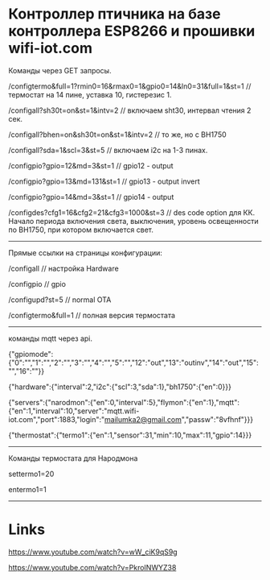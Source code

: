 Контроллер птичника на базе контроллера ESP8266 и прошивки wifi-iot.com
=========================================================================

Команды через GET запросы.

/configtermo&full=1?rmin0=16&rmax0=1&gpio0=14&ln0=31&full=1&st=1 // термостат на 14 пине, уставка 10, гистерезис 1.

/configall?sh30t=on&st=1&intv=2            // включаем sht30, интервал чтения 2 сек.

/configall?bhen=on&sh30t=on&st=1&intv=2    // то же, но с BH1750

/configall?sda=1&scl=3&st=5                // включаем i2c на 1-3 пинах.

/configpio?gpio=12&md=3&st=1               // gpio12 - output

/configpio?gpio=13&md=131&st=1             // gpio13 - output invert

/configpio?gpio=14&md=3&st=1               // gpio14 - output

/configdes?cfg1=16&cfg2=21&cfg3=1000&st=3  // des code option для КК. Начало периода включения света, выключения, уровень освещенности по BH1750, при котором включается свет.

  
*****************************************************************************************
 Прямые ссылки на страницы конфигурации:
 
 /configall               // настройка Hardware
 
 /configpio               // gpio
 
 /configupd?st=5          // normal OTA
 
 /configtermo&full=1       // полная версия термостата
 
 
*****************************************************************************************
команды mqtt через api.

{"gpiomode":{"0":"","1":"","2":"","3":"","4":"","5":"","12":"out","13":"outinv","14":"out","15":"","16":""}}

{"hardware":{"interval":2,"i2c":{"scl":3,"sda":1},"bh1750":{"en":0}}}

{"servers":{"narodmon":{"en":0,"interval":5},"flymon":{"en":1},"mqtt":{"en":1,"interval":10,"server":"mqtt.wifi-iot.com","port":1883,"login":"mailumka2@gmail.com","passw":"8vfhnf"}}}

{"thermostat":{"termo1":{"en":1,"sensor":31,"min":10,"max":11,"gpio":14}}}


******************************************************************************************
Команды термостата для Народмона

settermo1=20

entermo1=1


*******************************************************************************************




Links
=====

https://www.youtube.com/watch?v=wW_ciK9qS9g

https://www.youtube.com/watch?v=PkroINWYZ38
